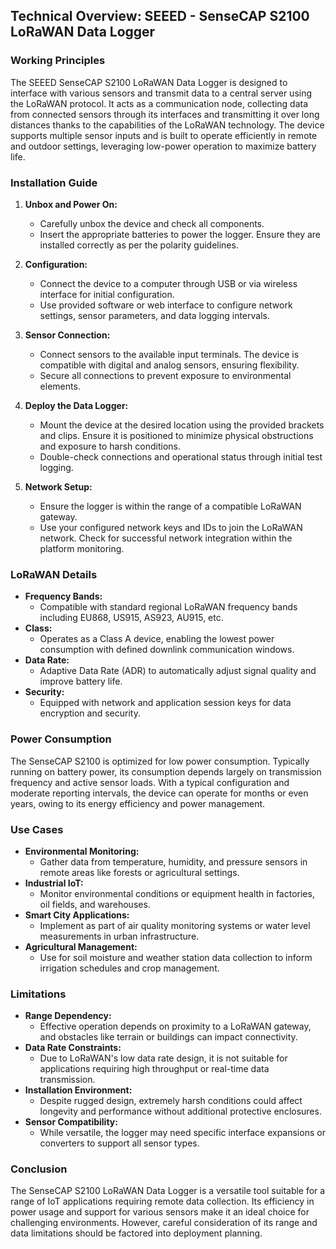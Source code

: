 ## Technical Overview: SEEED - SenseCAP S2100 LoRaWAN Data Logger

### Working Principles

The SEEED SenseCAP S2100 LoRaWAN Data Logger is designed to interface with various sensors and transmit data to a central server using the LoRaWAN protocol. It acts as a communication node, collecting data from connected sensors through its interfaces and transmitting it over long distances thanks to the capabilities of the LoRaWAN technology. The device supports multiple sensor inputs and is built to operate efficiently in remote and outdoor settings, leveraging low-power operation to maximize battery life.

### Installation Guide

1. **Unbox and Power On:**
   - Carefully unbox the device and check all components.
   - Insert the appropriate batteries to power the logger. Ensure they are installed correctly as per the polarity guidelines.

2. **Configuration:**
   - Connect the device to a computer through USB or via wireless interface for initial configuration.
   - Use provided software or web interface to configure network settings, sensor parameters, and data logging intervals.

3. **Sensor Connection:**
   - Connect sensors to the available input terminals. The device is compatible with digital and analog sensors, ensuring flexibility.
   - Secure all connections to prevent exposure to environmental elements.

4. **Deploy the Data Logger:**
   - Mount the device at the desired location using the provided brackets and clips. Ensure it is positioned to minimize physical obstructions and exposure to harsh conditions.
   - Double-check connections and operational status through initial test logging.

5. **Network Setup:**
   - Ensure the logger is within the range of a compatible LoRaWAN gateway.
   - Use your configured network keys and IDs to join the LoRaWAN network. Check for successful network integration within the platform monitoring.

### LoRaWAN Details

- **Frequency Bands:**
  - Compatible with standard regional LoRaWAN frequency bands including EU868, US915, AS923, AU915, etc.
- **Class:**
  - Operates as a Class A device, enabling the lowest power consumption with defined downlink communication windows.
- **Data Rate:**
  - Adaptive Data Rate (ADR) to automatically adjust signal quality and improve battery life.
- **Security:**
  - Equipped with network and application session keys for data encryption and security.

### Power Consumption

The SenseCAP S2100 is optimized for low power consumption. Typically running on battery power, its consumption depends largely on transmission frequency and active sensor loads. With a typical configuration and moderate reporting intervals, the device can operate for months or even years, owing to its energy efficiency and power management.

### Use Cases

- **Environmental Monitoring:**
  - Gather data from temperature, humidity, and pressure sensors in remote areas like forests or agricultural settings.
- **Industrial IoT:**
  - Monitor environmental conditions or equipment health in factories, oil fields, and warehouses.
- **Smart City Applications:**
  - Implement as part of air quality monitoring systems or water level measurements in urban infrastructure.
- **Agricultural Management:**
  - Use for soil moisture and weather station data collection to inform irrigation schedules and crop management.

### Limitations

- **Range Dependency:**
  - Effective operation depends on proximity to a LoRaWAN gateway, and obstacles like terrain or buildings can impact connectivity.
- **Data Rate Constraints:**
  - Due to LoRaWAN's low data rate design, it is not suitable for applications requiring high throughput or real-time data transmission.
- **Installation Environment:**
  - Despite rugged design, extremely harsh conditions could affect longevity and performance without additional protective enclosures.
- **Sensor Compatibility:**
  - While versatile, the logger may need specific interface expansions or converters to support all sensor types.

### Conclusion

The SenseCAP S2100 LoRaWAN Data Logger is a versatile tool suitable for a range of IoT applications requiring remote data collection. Its efficiency in power usage and support for various sensors make it an ideal choice for challenging environments. However, careful consideration of its range and data limitations should be factored into deployment planning.